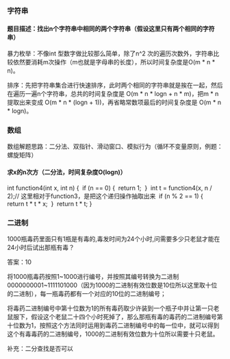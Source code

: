 ### 字符串

#### 题目描述：找出n个字符串中相同的两个字符串（假设这里只有两个相同的字符串）

暴力枚举：不像int 型数字做比较那么简单，除了n^2 次的遍历次数外，字符串比较依然要消耗m次操作（m也就是字母串的长度），所以时间复杂度是O(m * n * n)。

排序：先把字符串集合进行快速排序，此时两个相同的字符串就是挨在一起，然后在遍历一遍n个字符串，总共的时间复杂度是 O(m * n * logn + n * m)，把m * n提取出来变成 O(m * n * (logn + 1))，再省略常数项最后的时间复杂度是 O(m * n * logn)。



### 数组

数组解题思路：二分法、双指针、滑动窗口、模拟行为（循环不变量原则，例题：螺旋矩阵）

#### 求x的n次方（二分法，时间复杂度O(logn)）

int function4(int x, int n) {
​    if (n == 0) {
​        return 1;
​    }
​    int t = function4(x, n / 2);// 这里相对于function3，是把这个递归操作抽取出来
​    if (n % 2 == 1) {
​        return t * t * x;
​    }
​    return t * t;
}



### 二进制

1000瓶毒药里面只有1瓶是有毒的,毒发时间为24个小时,问需要多少只老鼠才能在24小时后试出那瓶有毒？

答案：10

将1000瓶毒药按照1~1000进行编号，并按照其编号转换为二进制0000000001~1111101000（因为1000的二进制有效位数是10位所以这里取十位的二进制），每一瓶毒药都有一个对应的10位的二进制编号；

将毒药二进制编号中第十位数为1的所有毒药取少许装到一个瓶子中并让第一只老鼠服下，假设这个老鼠二十四个小时死掉了，那么那瓶有毒的毒药的二进制编号第十位数为1，按照这个方法同时运用到毒药二进制编号中的每一位中，就可以得到这个有毒毒药的二进制编号，1000的二进制有效位数为十位所以需要十只老鼠。

补充：二分查找是否可以